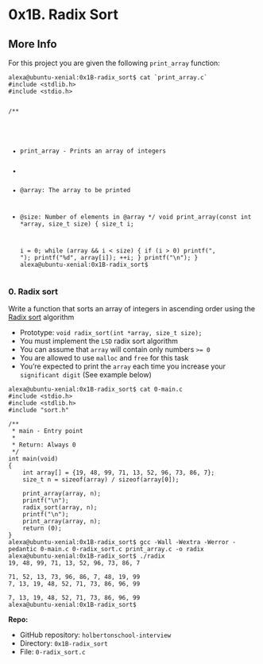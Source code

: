 <h1 class="gap">0x1B. Radix Sort</h1>

<h2>More Info</h2>
<p>For this project you are given the following <code>print_array</code> function:</p>
<pre><code>alexa@ubuntu-xenial:0x1B-radix_sort$ cat `print_array.c`
#include &lt;stdlib.h&gt;
#include &lt;stdio.h&gt;

/**
 * print_array - Prints an array of integers
 *
 * @array: The array to be printed
 * @size: Number of elements in @array
 */
void print_array(const int *array, size_t size)
{
    size_t i;

    i = 0;
    while (array &amp;&amp; i &lt; size)
    {
        if (i &gt; 0)
            printf(", ");
        printf("%d", array[i]);
        ++i;
    }
    printf("\n");
}
alexa@ubuntu-xenial:0x1B-radix_sort$
</code></pre>
<div data-role="task3660" data-position="38" id="task-num-0">
        <div class="panel panel-default task-card " id="task-3660">
  <span id="user_id" data-id="1283"></span>

  <div class="panel-heading">
    <h3 class="panel-title">
      0. Radix sort
    </h3>
  </div>

  <div class="panel-body">
    <span id="user_id" data-id="1283"></span>
<!-- Task Body -->
<p>Write a function that sorts an array of integers in ascending order using the <a href="/rltoken/EmCijZpZOLclVAf-ucPpQw" title="Radix sort" target="_blank">Radix sort</a> algorithm</p>

<ul>
<li>Prototype: <code>void radix_sort(int *array, size_t size);</code></li>
<li>You must implement the <code>LSD</code> radix sort algorithm</li>
<li>You can assume that <code>array</code> will contain only numbers <code>&gt;= 0</code></li>
<li>You are allowed to use <code>malloc</code> and <code>free</code> for this task</li>
<li>You’re expected to print the <code>array</code> each time you increase your <code>significant digit</code> (See example below)</li>
</ul>

<pre><code>alexa@ubuntu-xenial:0x1B-radix_sort$ cat 0-main.c
#include &lt;stdio.h&gt;
#include &lt;stdlib.h&gt;
#include "sort.h"

/**
 * main - Entry point
 *
 * Return: Always 0
 */
int main(void)
{
    int array[] = {19, 48, 99, 71, 13, 52, 96, 73, 86, 7};
    size_t n = sizeof(array) / sizeof(array[0]);

    print_array(array, n);
    printf("\n");
    radix_sort(array, n);
    printf("\n");
    print_array(array, n);
    return (0);
}
alexa@ubuntu-xenial:0x1B-radix_sort$ gcc -Wall -Wextra -Werror -pedantic 0-main.c 0-radix_sort.c print_array.c -o radix
alexa@ubuntu-xenial:0x1B-radix_sort$ ./radix
19, 48, 99, 71, 13, 52, 96, 73, 86, 7

71, 52, 13, 73, 96, 86, 7, 48, 19, 99
7, 13, 19, 48, 52, 71, 73, 86, 96, 99

7, 13, 19, 48, 52, 71, 73, 86, 96, 99
alexa@ubuntu-xenial:0x1B-radix_sort$
</code></pre>

  </div>

  <div class="list-group">
    <!-- Task URLs -->

<!-- Github information -->
<div class="list-group-item">
<p><strong>Repo:</strong></p>
<ul>
    <li>GitHub repository: <code>holbertonschool-interview</code></li>
    <li>Directory: <code>0x1B-radix_sort</code></li>
    <li>File: <code>0-radix_sort.c</code></li>
</ul>
</div>
  </div>

  <div class="panel-footer">
      
<div>
</div>


</div>
</div>

</div>



  </div>
</div>

</div>